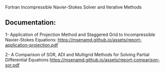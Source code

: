 Fortran Incompressible Navier-Stokes Solver and Iterative Methods

## Documentation:
1- Application of Projection Method and Staggered Grid to Incompressible Navier-Stokes Equations: 
https://msenamd.github.io/assets/report-application-projection.pdf

2- A Comparison of SOR, ADI and Multigrid Methods for Solving Partial Differential Equations
https://msenamd.github.io/assets/report-comparison-sor.pdf
